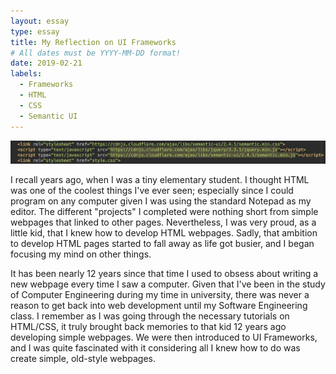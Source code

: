 ```yaml
---
layout: essay
type: essay
title: My Reflection on UI Frameworks
# All dates must be YYYY-MM-DD format!
date: 2019-02-21
labels:
  - Frameworks
  - HTML
  - CSS
  - Semantic UI
---
```


<img class="ui image" src="../images/Frameworks.jpg">

I recall years ago, when I was a tiny elementary student. I thought HTML was one of the coolest things I've ever seen; especially since I could program on any computer given I was using the standard Notepad as my editor. The different "projects" I completed were nothing short from simple webpages that linked to other pages. Nevertheless, I was very proud, as a little kid, that I knew how to develop HTML webpages. Sadly, that ambition to develop HTML pages started to fall away as life got busier, and I began focusing my mind on other things. 

It has been nearly 12 years since that time I used to obsess about writing a new webpage every time I saw a computer. Given that I've been in the study of Computer Engineering during my time in university, there was never a reason to get back into web development until my Software Engineering class. I remember as I was going through the necessary tutorials on HTML/CSS, it truly brought back memories to that kid 12 years ago developing simple webpages. We were then introduced to UI Frameworks, and I was quite fascinated with it considering all I knew how to do was create simple, old-style webpages. 


